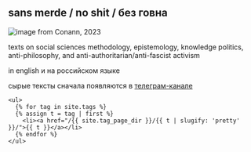 ## **sans merde / no shit / без говна**

![image from Conann, 2023](https://github.com/sansmerde/sansmerde.github.io/assets/156181842/6e27578b-8ba7-482d-9284-ed3b47498214)

texts on social sciences methodology, epistemology, knowledge politics, anti-philosophy, and anti-authoritarian/anti-fascist activism

in english и на российском языке

сырые тексты сначала появляются в [телеграм-канале](https://t.me/sans_merde)

```
<ul>
  {% for tag in site.tags %}
  {% assign t = tag | first %}
    <li><a href="/{{ site.tag_page_dir }}/{{ t | slugify: 'pretty' }}/">{{ t }}</a></li>
  {% endfor %}
</ul>
```
